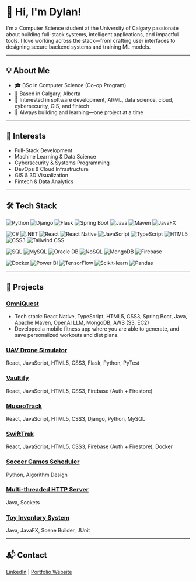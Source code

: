 # 👋 Hi, I'm Dylan!

I'm a Computer Science student at the University of Calgary passionate about building full-stack systems, intelligent applications, and impactful tools. I love working across the stack—from crafting user interfaces to designing secure backend systems and training ML models.

---

## 💡 About Me

- 🎓 BSc in Computer Science (Co-op Program)
- 📍 Based in Calgary, Alberta  
- 💼 Interested in software development, AI/ML, data science, cloud, cybersecurity, GIS, and fintech  
- 🚀 Always building and learning—one project at a time

---

## 🎯 Interests

- Full-Stack Development  
- Machine Learning & Data Science  
- Cybersecurity & Systems Programming  
- DevOps & Cloud Infrastructure  
- GIS & 3D Visualization  
- Fintech & Data Analytics

---

## 🛠️ Tech Stack

![Python](https://img.shields.io/badge/Python-3776AB?style=for-the-badge&logo=python&logoColor=white)
![Django](https://img.shields.io/badge/Django-092E20?style=for-the-badge&logo=django&logoColor=white)
![Flask](https://img.shields.io/badge/Flask-000000?style=for-the-badge&logo=flask&logoColor=white)
![Spring Boot](https://img.shields.io/badge/Spring_Boot-6DB33F?style=for-the-badge&logo=spring-boot&logoColor=white)
![Java](https://img.shields.io/badge/Java-007396?style=for-the-badge&logo=java&logoColor=white)
![Maven](https://img.shields.io/badge/Maven-C71A36?style=for-the-badge&logo=apache-maven&logoColor=white)
![JavaFX](https://img.shields.io/badge/JavaFX-DA5B0B?style=for-the-badge&logo=java&logoColor=white)

![C#](https://img.shields.io/badge/C%23-239120?style=for-the-badge&logo=c-sharp&logoColor=white)
![.NET](https://img.shields.io/badge/.NET-512BD4?style=for-the-badge&logo=dotnet&logoColor=white)
![React](https://img.shields.io/badge/React-20232A?style=for-the-badge&logo=react&logoColor=61DAFB)
![React Native](https://img.shields.io/badge/React_Native-20232A?style=for-the-badge&logo=react&logoColor=61DAFB)
![JavaScript](https://img.shields.io/badge/JavaScript-F7DF1E?style=for-the-badge&logo=javascript&logoColor=black)
![TypeScript](https://img.shields.io/badge/TypeScript-3178C6?style=for-the-badge&logo=typescript&logoColor=white)
![HTML5](https://img.shields.io/badge/HTML5-E34F26?style=for-the-badge&logo=html5&logoColor=white)
![CSS3](https://img.shields.io/badge/CSS3-1572B6?style=for-the-badge&logo=css3&logoColor=white)
![Tailwind CSS](https://img.shields.io/badge/Tailwind_CSS-38B2AC?style=for-the-badge&logo=tailwind-css&logoColor=white)

![SQL](https://img.shields.io/badge/SQL-4479A1?style=for-the-badge&logo=sqlite&logoColor=white)
![MySQL](https://img.shields.io/badge/MySQL-005C84?style=for-the-badge&logo=mysql&logoColor=white)
![Oracle DB](https://img.shields.io/badge/Oracle_DB-F80000?style=for-the-badge&logo=oracle&logoColor=white)
![NoSQL](https://img.shields.io/badge/NoSQL-FF9900?style=for-the-badge&logo=amazon-dynamodb&logoColor=white)
![MongoDB](https://img.shields.io/badge/MongoDB-47A248?style=for-the-badge&logo=mongodb&logoColor=white)
![Firebase](https://img.shields.io/badge/Firebase-FFCA28?style=for-the-badge&logo=firebase&logoColor=black)

![Docker](https://img.shields.io/badge/Docker-2496ED?style=for-the-badge&logo=docker&logoColor=white)
![Power BI](https://img.shields.io/badge/Power_BI-F2C811?style=for-the-badge&logo=power-bi&logoColor=black)
![TensorFlow](https://img.shields.io/badge/TensorFlow-FF6F00?style=for-the-badge&logo=tensorflow&logoColor=white)
![Scikit-learn](https://img.shields.io/badge/Scikit--learn-F7931E?style=for-the-badge&logo=scikit-learn&logoColor=white)
![Pandas](https://img.shields.io/badge/Pandas-150458?style=for-the-badge&logo=pandas&logoColor=white)

---

## 📂 Projects

### [OmniQuest](https://github.com/dylanrylee/OmniQuest)
- Tech stack: React Native, TypeScript, HTML5, CSS3, Spring Boot, Java, Apache Maven, OpenAI LLM, MongoDB, AWS (S3, EC2)
- Developed a mobile fitness app where you are able to generate, and save personalized workouts and diet plans.

### [UAV Drone Simulator](https://github.com/dylanrylee/UAV_Drone_Simulator)
React, JavaScript, HTML5, CSS3, Flask, Python, PyTest

### [Vaultify](https://github.com/dylanrylee/Vaultify)
React, JavaScript, HTML5, CSS3, Firebase (Auth + Firestore)

### [MuseoTrack](https://github.com/dylanrylee/MuseoTrack) 
React, JavaScript, HTML5, CSS3, Django, Python, MySQL

### [SwiftTrek](https://github.com/dylanrylee/SwiftTrek)
React, JavaScript, HTML5, CSS3, Firebase (Auth + Firestore), Docker

### [Soccer Games Scheduler](https://github.com/dylanrylee/And-Tree-based_AI_Soccer_Scheduler)
Python, Algorithm Design

### [Multi-threaded HTTP Server](https://github.com/dylanrylee/MultiThreadedWebServer)
Java, Sockets

### [Toy Inventory System](https://github.com/dylanrylee/ToyStoreAppGUI)
Java, JavaFX, Scene Builder, JUnit

---

## 📬 Contact
[LinkedIn](https://www.linkedin.com/in/dylan-rylee-dizon) | [Portfolio Website](https://dylanrylee.github.io/Portfolio)
